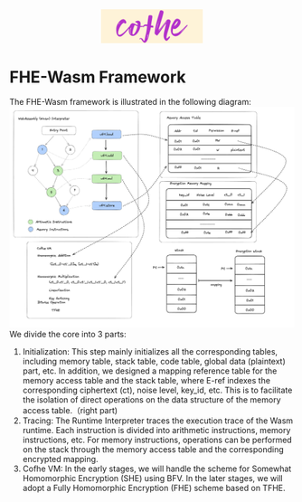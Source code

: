 <div align=center>
<img src="./assets/logo.png" width="180">
</div>

# FHE-Wasm Framework
The FHE-Wasm framework is illustrated in the following diagram:
![framework](./assets/framework.png)
We divide the core into 3 parts:
1.	Initialization: This step mainly initializes all the corresponding tables, including memory table, stack table, code table, global data (plaintext) part, etc. In addition, we designed a mapping reference table for the memory access table and the stack table, where E-ref indexes the corresponding ciphertext (ct), noise level, key_id, etc. This is to facilitate the isolation of direct operations on the data structure of the memory access table.（right part)
2.	Tracing: The Runtime Interpreter traces the execution trace of the Wasm runtime. Each instruction is divided into arithmetic instructions, memory instructions, etc. For memory instructions, operations can be performed on the stack through the memory access table and the corresponding encrypted mapping.
3.	Cofhe VM: In the early stages, we will handle the scheme for Somewhat Homomorphic Encryption (SHE) using BFV. In the later stages, we will adopt a Fully Homomorphic Encryption (FHE) scheme based on TFHE.
